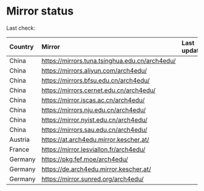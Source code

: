 <script src="./time.js"></script>
# Mirror status
Last check: <script type="text/javascript">localize(1717554844.43601);</script>

|Country|Mirror|Last update|
|:------|:-----|:----------|
|China|https://mirrors.tuna.tsinghua.edu.cn/arch4edu/|<script type="text/javascript">localize(1717525967);</script>|
|China|https://mirrors.aliyun.com/arch4edu/|<script type="text/javascript">localize(1717267460);</script>|
|China|https://mirrors.bfsu.edu.cn/arch4edu/|<script type="text/javascript">localize(1717525967);</script>|
|China|https://mirrors.cernet.edu.cn/arch4edu/|<script type="text/javascript">localize(1717525967);</script>|
|China|https://mirror.iscas.ac.cn/arch4edu/|<script type="text/javascript">localize(1717525967);</script>|
|China|https://mirrors.nju.edu.cn/arch4edu/|<script type="text/javascript">localize(1717440922);</script>|
|China|https://mirror.nyist.edu.cn/arch4edu/|<script type="text/javascript">localize(1717482899);</script>|
|China|https://mirrors.sau.edu.cn/arch4edu/|<script type="text/javascript">localize(1717525967);</script>|
|Austria|https://at.arch4edu.mirror.kescher.at/|<script type="text/javascript">localize(1717525967);</script>|
|France|https://mirror.lesviallon.fr/arch4edu/|<script type="text/javascript">localize(1717525967);</script>|
|Germany|https://pkg.fef.moe/arch4edu/|<script type="text/javascript">localize(1717525967);</script>|
|Germany|https://de.arch4edu.mirror.kescher.at/|<script type="text/javascript">localize(1717525967);</script>|
|Germany|https://mirror.sunred.org/arch4edu/|<script type="text/javascript">localize(1717525967);</script>|

<script src="./tablefilter/tablefilter.js"></script>
<script src="./table.js"></script>